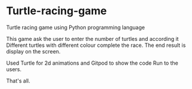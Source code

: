 

# Turtle-racing-game

Turtle racing game using Python programming language

This game ask the user to enter the number of turtles and according it Different turtles with different colour complete the race. The end result is display on the screen.

Used Turtle for 2d animations and Gitpod to show the code Run to the users.

That's all.

